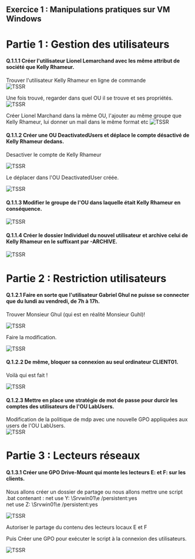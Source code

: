 ## Exercice 1 : Manipulations pratiques sur VM Windows  

# Partie 1 : Gestion des utilisateurs  

#### Q.1.1.1 Créer l'utilisateur Lionel Lemarchand avec les même attribut de société que Kelly Rhameur.  

Trouver l'utilisateur Kelly Rhameur en ligne de commande  
![TSSR](CP1/1-GetADuser.png)  

Une fois trouvé, regarder dans quel OU il se trouve et ses propriétés.  
![TSSR](CP1/2-Found.png)  

Créer Lionel Marchand dans la même OU, l'ajouter au même groupe que Kelly Rhameur, lui donner un mail dans le même format etc
![TSSR](CP1/3-Lionel.png)  

#### Q.1.1.2 Créer une OU DeactivatedUsers et déplace le compte désactivé de Kelly Rhameur dedans.  

Desactiver le compte de Kelly Rhameur  

![TSSR](CP1/4-Deactivated.png)  

Le déplacer dans l'OU DeactivatedUser créée.  

![TSSR](CP1/5-Move.png)  


#### Q.1.1.3 Modifier le groupe de l'OU dans laquelle était Kelly Rhameur en conséquence.  

![TSSR](CP1/6-Remove.png)  

#### Q.1.1.4 Créer le dossier Individuel du nouvel utilisateur et archive celui de Kelly Rhameur en le suffixant par -ARCHIVE.  

![TSSR](CP1/8-Folder.png)  

# Partie 2 : Restriction utilisateurs  

#### Q.1.2.1 Faire en sorte que l'utilisateur Gabriel Ghul ne puisse se connecter que du lundi au vendredi, de 7h à 17h.  

Trouver Monsieur Ghul (qui est en réalité Monsieur Guhl)!  

![TSSR](CP2/1-Gaby.png)  

Faire la modification.  

![TSSR](CP2/2-LOGON.png)    

#### Q.1.2.2 De même, bloquer sa connexion au seul ordinateur CLIENT01.  

Voilà qui est fait !  

![TSSR](CP2/3COMPUTER.png)   

#### Q.1.2.3 Mettre en place une stratégie de mot de passe pour durcir les comptes des utilisateurs de l'OU LabUsers.  

Modification de la politique de mdp avec une nouvelle GPO appliquées aux users de l'OU LabUsers.  
![TSSR](CP2/4-GPO1.png)   

# Partie 3 : Lecteurs réseaux

#### Q.1.3.1 Créer une GPO Drive-Mount qui monte les lecteurs E: et F: sur les clients.

Nous allons créer un dossier de partage ou nous allons mettre une script .bat contenant : 
net use Y: \\Srvwin01\e /persistent:yes  
net use Z: \\Srvwin01\e /persistent:yes  

![TSSR](CP2/6-SHARED.png)  

Autoriser le partage du contenu des lecteurs locaux E et F   

Puis Créer une GPO pour exécuter le script  à la connexion des utilisateurs.  

![TSSR](CP2/8-SCRIPT.png) 


